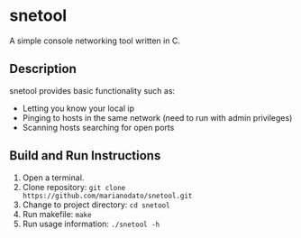 # snetool
A simple console networking tool written in C.

## Description
snetool provides basic functionality such as:
  - Letting you know your local ip
  - Pinging to hosts in the same network (need to run with admin privileges)
  - Scanning hosts searching for open ports

## Build and Run Instructions

1. Open a terminal.
2. Clone repository: `git clone https://github.com/marianodato/snetool.git`
3. Change to project directory: `cd snetool`
4. Run makefile: `make`
5. Run usage information: `./snetool -h`
